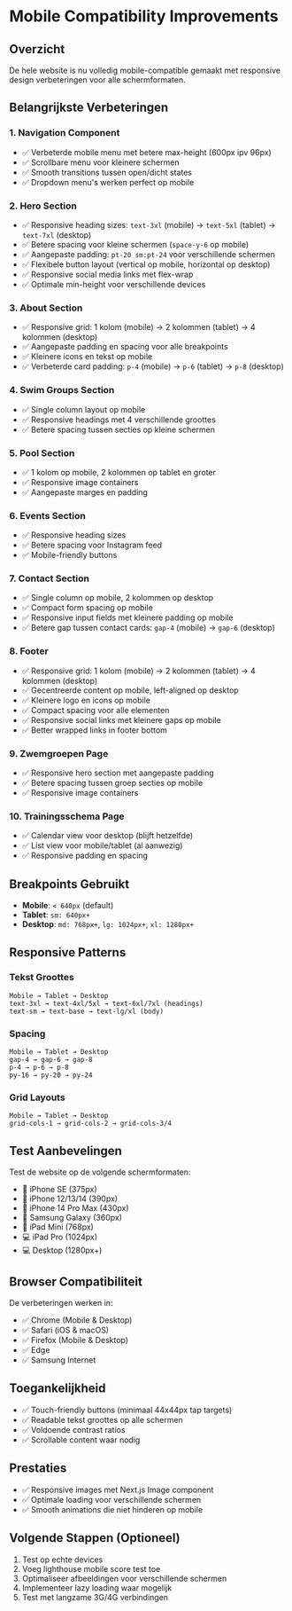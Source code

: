 # Mobile Compatibility Improvements

## Overzicht

De hele website is nu volledig mobile-compatible gemaakt met responsive design verbeteringen voor alle schermformaten.

## Belangrijkste Verbeteringen

### 1. **Navigation Component**

- ✅ Verbeterde mobile menu met betere max-height (600px ipv 96px)
- ✅ Scrollbare menu voor kleinere schermen
- ✅ Smooth transitions tussen open/dicht states
- ✅ Dropdown menu's werken perfect op mobile

### 2. **Hero Section**

- ✅ Responsive heading sizes: `text-3xl` (mobile) → `text-5xl` (tablet) → `text-7xl` (desktop)
- ✅ Betere spacing voor kleine schermen (`space-y-6` op mobile)
- ✅ Aangepaste padding: `pt-20 sm:pt-24` voor verschillende schermen
- ✅ Flexibele button layout (vertical op mobile, horizontal op desktop)
- ✅ Responsive social media links met flex-wrap
- ✅ Optimale min-height voor verschillende devices

### 3. **About Section**

- ✅ Responsive grid: 1 kolom (mobile) → 2 kolommen (tablet) → 4 kolommen (desktop)
- ✅ Aangepaste padding en spacing voor alle breakpoints
- ✅ Kleinere icons en tekst op mobile
- ✅ Verbeterde card padding: `p-4` (mobile) → `p-6` (tablet) → `p-8` (desktop)

### 4. **Swim Groups Section**

- ✅ Single column layout op mobile
- ✅ Responsive headings met 4 verschillende groottes
- ✅ Betere spacing tussen secties op kleine schermen

### 5. **Pool Section**

- ✅ 1 kolom op mobile, 2 kolommen op tablet en groter
- ✅ Responsive image containers
- ✅ Aangepaste marges en padding

### 6. **Events Section**

- ✅ Responsive heading sizes
- ✅ Betere spacing voor Instagram feed
- ✅ Mobile-friendly buttons

### 7. **Contact Section**

- ✅ Single column op mobile, 2 kolommen op desktop
- ✅ Compact form spacing op mobile
- ✅ Responsive input fields met kleinere padding op mobile
- ✅ Betere gap tussen contact cards: `gap-4` (mobile) → `gap-6` (desktop)

### 8. **Footer**

- ✅ Responsive grid: 1 kolom (mobile) → 2 kolommen (tablet) → 4 kolommen (desktop)
- ✅ Gecentreerde content op mobile, left-aligned op desktop
- ✅ Kleinere logo en icons op mobile
- ✅ Compact spacing voor alle elementen
- ✅ Responsive social links met kleinere gaps op mobile
- ✅ Better wrapped links in footer bottom

### 9. **Zwemgroepen Page**

- ✅ Responsive hero section met aangepaste padding
- ✅ Betere spacing tussen groep secties op mobile
- ✅ Responsive image containers

### 10. **Trainingsschema Page**

- ✅ Calendar view voor desktop (blijft hetzelfde)
- ✅ List view voor mobile/tablet (al aanwezig)
- ✅ Responsive padding en spacing

## Breakpoints Gebruikt

- **Mobile**: `< 640px` (default)
- **Tablet**: `sm: 640px+`
- **Desktop**: `md: 768px+`, `lg: 1024px+`, `xl: 1280px+`

## Responsive Patterns

### Tekst Groottes

```
Mobile → Tablet → Desktop
text-3xl → text-4xl/5xl → text-6xl/7xl (headings)
text-sm → text-base → text-lg/xl (body)
```

### Spacing

```
Mobile → Tablet → Desktop
gap-4 → gap-6 → gap-8
p-4 → p-6 → p-8
py-16 → py-20 → py-24
```

### Grid Layouts

```
Mobile → Tablet → Desktop
grid-cols-1 → grid-cols-2 → grid-cols-3/4
```

## Test Aanbevelingen

Test de website op de volgende schermformaten:

- 📱 iPhone SE (375px)
- 📱 iPhone 12/13/14 (390px)
- 📱 iPhone 14 Pro Max (430px)
- 📱 Samsung Galaxy (360px)
- 📱 iPad Mini (768px)
- 💻 iPad Pro (1024px)
- 💻 Desktop (1280px+)

## Browser Compatibiliteit

De verbeteringen werken in:

- ✅ Chrome (Mobile & Desktop)
- ✅ Safari (iOS & macOS)
- ✅ Firefox (Mobile & Desktop)
- ✅ Edge
- ✅ Samsung Internet

## Toegankelijkheid

- ✅ Touch-friendly buttons (minimaal 44x44px tap targets)
- ✅ Readable tekst groottes op alle schermen
- ✅ Voldoende contrast ratios
- ✅ Scrollable content waar nodig

## Prestaties

- ✅ Responsive images met Next.js Image component
- ✅ Optimale loading voor verschillende schermen
- ✅ Smooth animations die niet hinderen op mobile

## Volgende Stappen (Optioneel)

1. Test op echte devices
2. Voeg lighthouse mobile score test toe
3. Optimaliseer afbeeldingen voor verschillende schermen
4. Implementeer lazy loading waar mogelijk
5. Test met langzame 3G/4G verbindingen
